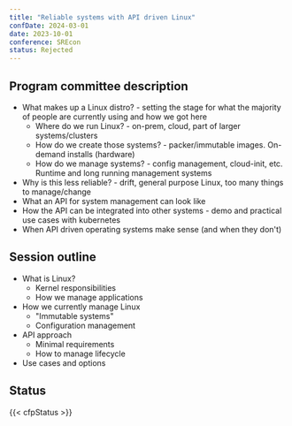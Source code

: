 ```yaml
---
title: "Reliable systems with API driven Linux"
confDate: 2024-03-01
date: 2023-10-01
conference: SREcon
status: Rejected
---
```


## Program committee description
* What makes up a Linux distro? - setting the stage for what the majority of people are currently using and how we got here
  * Where do we run Linux? - on-prem, cloud, part of larger systems/clusters
  * How do we create those systems? - packer/immutable images. On-demand installs (hardware)
  * How do we manage systems? - config management, cloud-init, etc. Runtime and long running management systems
* Why is this less reliable? - drift, general purpose Linux, too many things to manage/change
* What an API for system management can look like
* How the API can be integrated into other systems - demo and practical use cases with kubernetes
* When API driven operating systems make sense (and when they don't)

## Session outline
* What is Linux?
  * Kernel responsibilities
  * How we manage applications
* How we currently manage Linux
  * "Immutable systems"
  * Configuration management
* API approach
  * Minimal requirements
  * How to manage lifecycle
* Use cases and options

## Status
{{< cfpStatus >}}
